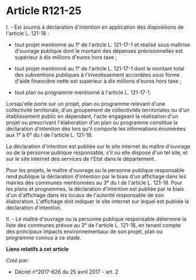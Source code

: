 # Article R121-25

I. - Est soumis à déclaration d'intention en application des dispositions de l'article L. 121-18 :

- tout projet mentionné au 1° de l'article L. 121-17-1 et réalisé sous maîtrise d'ouvrage publique dont le montant des
dépenses prévisionnelles est supérieur à dix millions d'euros hors taxe ;

- tout projet mentionné au 1° de l'article L. 121-17-1 dont le montant total des subventions publiques à l'investissement
accordées sous forme d'aide financière nette est supérieur à dix millions d'euros hors taxe ;

- tout plan ou programme mentionné à l'article L. 121-17-1.

Lorsqu'elle porte sur un projet, plan ou programme relevant d'une collectivité territoriale, d'un groupement de collectivités
territoriales ou d'un établissement public en dépendant, l'acte engageant la réalisation d'un projet ou prescrivant
l'élaboration d'un plan ou programme constitue la déclaration d'intention dès lors qu'il comporte les informations énumérées
aux 1° à 6° du I de l'article L. 121-18.

La déclaration d'intention est publiée sur le site internet du maître d'ouvrage ou de la personne publique responsable, s'il
ou elle dispose d'un tel site, et sur le site internet des services de l'Etat dans le département.

Pour les projets, le maître d'ouvrage ou la personne publique responsable rend publique la déclaration d'intention par le
biais d'un affichage dans les mairies des communes mentionnées au 3° du I de l'article L. 121-18. Pour les plans et
programmes, la déclaration d'intention est publiée par le biais d'un d'affichage dans les locaux de l'autorité responsable de
son élaboration. L'affichage doit indiquer le site internet sur lequel est publiée la déclaration d'intention.

II. - Le maître d'ouvrage ou la personne publique responsable détermine la liste des communes prévue au 3° de l'article L.
121-18, en tenant compte des principaux impacts environnementaux de son projet, plan ou programme connus à ce stade.

**Liens relatifs à cet article**

_Créé par_:

  - Décret n°2017-626 du 25 avril 2017 - art. 2
